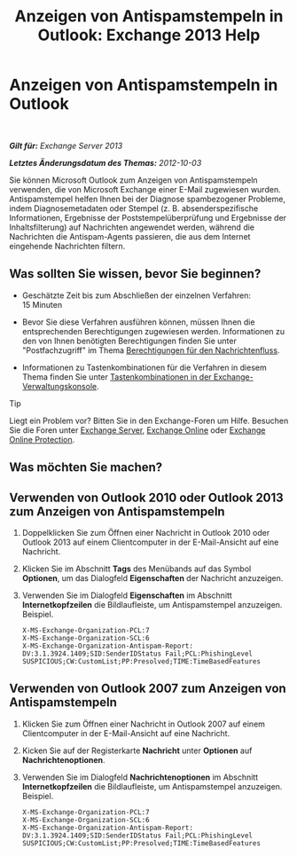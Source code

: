 ﻿---
title: 'Anzeigen von Antispamstempeln in Outlook: Exchange 2013 Help'
TOCTitle: Anzeigen von Antispamstempeln in Outlook
ms:assetid: cddb5dbf-ad1e-471c-9fc8-28ddcf7ec1d0
ms:mtpsurl: https://technet.microsoft.com/de-de/library/Bb124595(v=EXCHG.150)
ms:contentKeyID: 50476744
ms.date: 05/22/2018
mtps_version: v=EXCHG.150
ms.translationtype: MT
---

# Anzeigen von Antispamstempeln in Outlook

 

_**Gilt für:** Exchange Server 2013_

_**Letztes Änderungsdatum des Themas:** 2012-10-03_

Sie können Microsoft Outlook zum Anzeigen von Antispamstempeln verwenden, die von Microsoft Exchange einer E-Mail zugewiesen wurden. Antispamstempel helfen Ihnen bei der Diagnose spambezogener Probleme, indem Diagnosemetadaten oder Stempel (z. B. absenderspezifische Informationen, Ergebnisse der Poststempelüberprüfung und Ergebnisse der Inhaltsfilterung) auf Nachrichten angewendet werden, während die Nachrichten die Antispam-Agents passieren, die aus dem Internet eingehende Nachrichten filtern.

## Was sollten Sie wissen, bevor Sie beginnen?

  - Geschätzte Zeit bis zum Abschließen der einzelnen Verfahren: 15 Minuten

  - Bevor Sie diese Verfahren ausführen können, müssen Ihnen die entsprechenden Berechtigungen zugewiesen werden. Informationen zu den von Ihnen benötigten Berechtigungen finden Sie unter "Postfachzugriff" im Thema [Berechtigungen für den Nachrichtenfluss](mail-flow-permissions-exchange-2013-help.md).

  - Informationen zu Tastenkombinationen für die Verfahren in diesem Thema finden Sie unter [Tastenkombinationen in der Exchange-Verwaltungskonsole](keyboard-shortcuts-in-the-exchange-admin-center-exchange-online-protection-help.md).


> [!TIP]
> Liegt ein Problem vor? Bitten Sie in den Exchange-Foren um Hilfe. Besuchen Sie die Foren unter <A href="https://go.microsoft.com/fwlink/p/?linkid=60612">Exchange Server</A>, <A href="https://go.microsoft.com/fwlink/p/?linkid=267542">Exchange Online</A> oder <A href="https://go.microsoft.com/fwlink/p/?linkid=285351">Exchange Online Protection</A>.



## Was möchten Sie machen?

## Verwenden von Outlook 2010 oder Outlook 2013 zum Anzeigen von Antispamstempeln

1.  Doppelklicken Sie zum Öffnen einer Nachricht in Outlook 2010 oder Outlook 2013 auf einem Clientcomputer in der E-Mail-Ansicht auf eine Nachricht.

2.  Klicken Sie im Abschnitt **Tags** des Menübands auf das Symbol **Optionen**, um das Dialogfeld **Eigenschaften** der Nachricht anzuzeigen.

3.  Verwenden Sie im Dialogfeld **Eigenschaften** im Abschnitt **Internetkopfzeilen** die Bildlaufleiste, um Antispamstempel anzuzeigen. Beispiel.
    
        X-MS-Exchange-Organization-PCL:7
        X-MS-Exchange-Organization-SCL:6
        X-MS-Exchange-Organization-Antispam-Report: DV:3.1.3924.1409;SID:SenderIDStatus Fail;PCL:PhishingLevel SUSPICIOUS;CW:CustomList;PP:Presolved;TIME:TimeBasedFeatures

## Verwenden von Outlook 2007 zum Anzeigen von Antispamstempeln

1.  Klicken Sie zum Öffnen einer Nachricht in Outlook 2007 auf einem Clientcomputer in der E-Mail-Ansicht auf eine Nachricht.

2.  Kicken Sie auf der Registerkarte **Nachricht** unter **Optionen** auf **Nachrichtenoptionen**.

3.  Verwenden Sie im Dialogfeld **Nachrichtenoptionen** im Abschnitt **Internetkopfzeilen** die Bildlaufleiste, um Antispamstempel anzuzeigen. Beispiel.
    
        X-MS-Exchange-Organization-PCL:7
        X-MS-Exchange-Organization-SCL:6
        X-MS-Exchange-Organization-Antispam-Report: DV:3.1.3924.1409;SID:SenderIDStatus Fail;PCL:PhishingLevel SUSPICIOUS;CW:CustomList;PP:Presolved;TIME:TimeBasedFeatures

